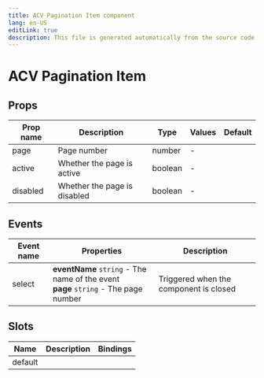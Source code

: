 ```yaml
---
title: ACV Pagination Item component
lang: en-US
editLink: true
description: This file is generated automatically from the source code. Changes made here will be lost.
---
```


# ACV Pagination Item

<!--@include: ./AcvPaginationItem.doc.md-->

## Props

| Prop name | Description                  | Type    | Values | Default |
| --------- | ---------------------------- | ------- | ------ | ------- |
| page      | Page number                  | number  | -      |         |
| active    | Whether the page is active   | boolean | -      |         |
| disabled  | Whether the page is disabled | boolean | -      |         |

## Events

| Event name | Properties                                                                             | Description                            |
| ---------- | -------------------------------------------------------------------------------------- | -------------------------------------- |
| select     | **eventName** `string` - The name of the event<br/>**page** `string` - The page number | Triggered when the component is closed |

## Slots

| Name    | Description | Bindings |
| ------- | ----------- | -------- |
| default |             |          |
